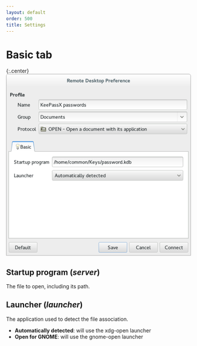 ```yaml
---
layout: default
order: 500
title: Settings
---
```

# Basic tab

{:.center}
![Basic settings](/resources/remmina-plugin-open/archive/latest/english/general.png)

## **Startup program** (*server*)

The file to open, including its path.

## **Launcher** (*launcher*)

The application used to detect the file association.

* **Automatically detected**: will use the xdg-open launcher
* **Open for GNOME**: will use the gnome-open launcher
